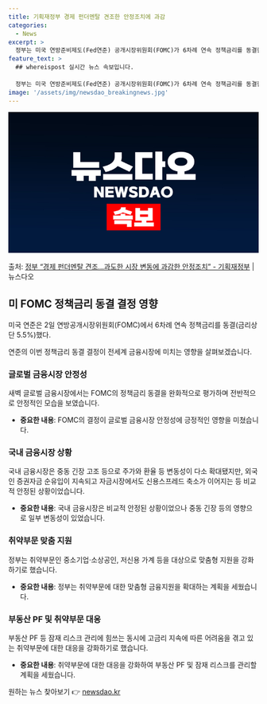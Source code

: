 ```yaml
---
title: 기획재정부 경제 펀더멘탈 견조한 안정조치에 과감
categories:
  - News
excerpt: >
  정부는 미국 연방준비제도(Fed연준) 공개시장위원회(FOMC)가 6차례 연속 정책금리를 동결한 것에 대해 금…
feature_text: >
  ## whereispost 실시간 뉴스 속보입니다.

  정부는 미국 연방준비제도(Fed연준) 공개시장위원회(FOMC)가 6차례 연속 정책금리를 동결한 것에 대해 금…
image: '/assets/img/newsdao_breakingnews.jpg'
---
```


![뉴스다오 속보](/assets/img/newsdao_breakingnews.jpg)

<p>출처: <a href="https://newsdao.kr/3720" rel="dofollow">정부 “경제 펀더멘탈 견조…과도한 시장 변동에 과감한 안정조치” - 기획재정부</a> | 뉴스다오</p>

<h2 data-ke-size="size26">미 FOMC 정책금리 동결 결정 영향</h2>
<p data-ke-size="size16">미국 연준은 2일 연방공개시장위원회(FOMC)에서 6차례 연속 정책금리를 동결(금리상단 5.5%)했다.</p>

<p data-ke-size="size16">연준의 이번 정책금리 동결 결정이 전세계 금융시장에 미치는 영향을 살펴보겠습니다.</p>

<h3>글로벌 금융시장 안정성</h3>
<p data-ke-size="size16">새벽 글로벌 금융시장에서는 FOMC의 정책금리 동결을 완화적으로 평가하며 전반적으로 안정적인 모습을 보였습니다.</p>
<ul>
  <li><b>중요한 내용</b>: FOMC의 결정이 글로벌 금융시장 안정성에 긍정적인 영향을 미쳤습니다.</li>
</ul>

<h3>국내 금융시장 상황</h3>
<p data-ke-size="size16">국내 금융시장은 중동 긴장 고조 등으로 주가와 환율 등 변동성이 다소 확대됐지만, 외국인 증권자금 순유입이 지속되고 자금시장에서도 신용스프레드 축소가 이어지는 등 비교적 안정된 상황이었습니다.</p>
<ul>
  <li><b>중요한 내용</b>: 국내 금융시장은 비교적 안정된 상황이었으나 중동 긴장 등의 영향으로 일부 변동성이 있었습니다.</li>
</ul>

<h3>취약부문 맞춤 지원</h3>
<p data-ke-size="size16">정부는 취약부문인 중소기업·소상공인, 저신용 가계 등을 대상으로 맞춤형 지원을 강화하기로 했습니다.</p>
<ul>
  <li><b>중요한 내용</b>: 정부는 취약부문에 대한 맞춤형 금융지원을 확대하는 계획을 세웠습니다.</li>
</ul>

<h3>부동산 PF 및 취약부문 대응</h3>
<p data-ke-size="size16">부동산 PF 등 잠재 리스크 관리에 힘쓰는 동시에 고금리 지속에 따른 어려움을 겪고 있는 취약부문에 대한 대응을 강화하기로 했습니다.</p>
<ul>
  <li><b>중요한 내용</b>: 취약부문에 대한 대응을 강화하여 부동산 PF 및 잠재 리스크를 관리할 계획을 세웠습니다.</li>
</ul>
 

원하는 뉴스 찾아보기 👉 <a href="https://newsdao.kr" rel="dofollow">newsdao.kr</a>


